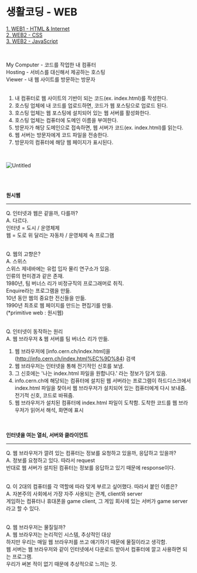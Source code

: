 # 생활코딩 - WEB<br>

<a href="https://it-study-site.super.site/web/%ec%83%9d%ed%99%9c%ec%bd%94%eb%94%a9-web1-html-internet" target="_blank">1. WEB1 - HTML & Internet</a><br>
<a href="https://it-study-site.super.site/web/%ec%83%9d%ed%99%9c%ec%bd%94%eb%94%a9-web2-css" target="_blank">2. WEB2 - CSS</a><br>
<a href="https://it-study-site.super.site/web/%ec%83%9d%ed%99%9c%ec%bd%94%eb%94%a9-web2-javascript" target="_blank">3. WEB2 - JavaScript</a><br>

<br>

My Computer - 코드를 작업한 내 컴퓨터<br>
Hosting - 서비스를 대신해서 제공하는 호스팅<br>
Viewer - 내 웹 사이트를 방문하는 방문자<br><br>

1. 내 컴퓨터로 웹 사이트의 기반이 되는 코드(ex. index.html)를 작성한다.
2. 호스팅 업체에 내 코드를 업로드하면, 코드가 웹 포스팅으로 업로드 된다.
3. 호스팅 업체는 웹 포스팅에 설치되어 있는 웹 서버를 활성화한다.
4. 호스팅 업체는 컴퓨터에 도메인 이름을 부여한다.
5. 방문자가 해당 도메인으로 접속하면, 웹 서버가 코드(ex. index.html)를 읽는다.
6. 웹 서버는 방문자에게 코드 파일을 전송한다.
7. 방문자의 컴퓨터에 해당 웹 페이지가 표시된다.

<br>

![Untitled](https://github.com/user-attachments/assets/17a7e6c1-3188-4cda-972a-ea0f1a7802f4)

<br><br>

<b>원시웹</b>
<hr>
Q. 인터넷과 웹은 같을까, 다를까?<br>
A. 다르다.<br>
인터넷 = 도시 / 운영체제<br>
웹 = 도로 위 달리는 자동차 / 운영체제 속 프로그램<br><br>

Q. 웹의 고향은?<br>
A. 스위스<br>
스위스 제네바에는 유럽 입자 물리 연구소가 있음.<br>
인류의 현미경과 같은 존재.<br>
1980년, 팀 버너스 리가 비정규직의 프로그래머로 취직.<br>
Enquire라는 프로그램을 만듦.<br>
10년 동안 웹의 중요한 전신들을 만듦.<br>
1990년 최초로 웹 페이지를 만드는 편집기를 만듦. <br>
(*primitive web : 원시웹)<br><br>

Q. 인터넷이 동작하는 원리<br>
A. 웹 브라우저 & 웹 서버를 팀 버너스 리가 만듦.<br>
1. 웹 브라우저에 [info.cern.ch/index.html]을(http://info.cern.ch/index.html%EC%9D%84) 검색<br>
2. 웹 브라우저는 인터넷을 통해 전기적인 신호를 보냄.<br>
3. 그 신호에는 '나는 index.html 파일을 원합니다.' 라는 정보가 담겨 있음.<br>
4. info.cern.ch에 해당되는 컴퓨터에 설치된 웹 서버라는 프로그램이 하드디스크에서 index.html 파일을 찾아서 웹 브라우저가 설치되어 있는 컴퓨터에게 다시 보내줌. 전기적 신호, 코드로 바꿔줌.<br>
5. 웹 브라우저가 설치된 컴퓨터에 index.html 파일이 도착함. 도착한 코드를 웹 브라우저가 읽어서 해석, 화면에 표시<br><br>

<br>
<b>인터넷을 여는 열쇠, 서버와 클라이언트</b>
<hr>
Q. 웹 브라우저가 깔려 있는 컴퓨터는 정보를 요청하고 있을까, 응답하고 있을까?<br>
A. 정보를 요청하고 있다. 따라서 request<br>
반대로 웹 서버가 설치된 컴퓨터는 정보를 응답하고 있기 때문에 response이다.<br><br>

Q. 이 2대의 컴퓨터를 각 역할에 따라 맞게 부르고 싶어했다. 따라서 붙인 이름은?<br>
A. 자본주의 사회에서 가장 자주 사용되는 관계, client와 server<br>
게임하는 컴퓨터나 휴대폰을 game client, 그 게임 회사에 있는 서버가 game server라고 할 수 있다.<br><br>

Q. 웹 브라우저는 물질일까?<br>
A. 웹 브라우저는 논리적인 시스템, 추상적인 대상<br>
하지만 우리는 매일 웹 브라우저를 쓰고 얘기하기 때문에 물질이라고 생각함.<br>
웹 서버는 웹 브라우저와 같이 인터넷에서 다운로드 받아서 컴퓨터에 깔고 사용하면 되는 프로그램.<br> 
우리가 써본 적이 없기 때문에 추상적으로 느끼는 것.<br><br>
